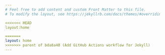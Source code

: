 ```yaml
---
# Feel free to add content and custom Front Matter to this file.
# To modify the layout, see https://jekyllrb.com/docs/themes/#overriding-theme-defaults

<<<<<<< HEAD
layout:home

=======
layout: home
>>>>>>> parent of bda8a48 (Add GitHub Actions workflow for Jekyll)
---
```


